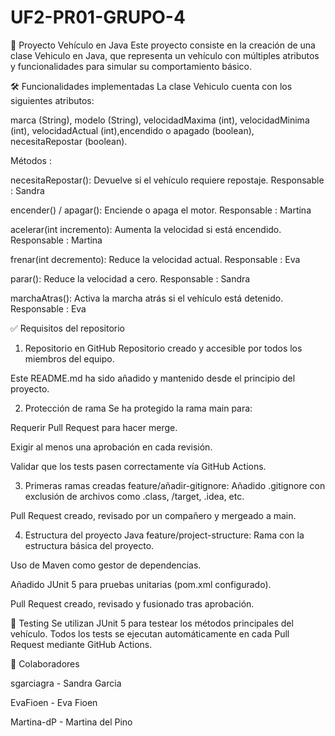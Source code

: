 # UF2-PR01-GRUPO-4

🚗 Proyecto Vehículo en Java
Este proyecto consiste en la creación de una clase Vehiculo en Java, que representa un vehículo con múltiples atributos y funcionalidades para simular su comportamiento básico.

🛠️ Funcionalidades implementadas
La clase Vehiculo cuenta con los siguientes atributos:

marca (String), modelo (String), velocidadMaxima (int), velocidadMinima (int), velocidadActual (int),encendido o apagado (boolean), necesitaRepostar (boolean).

Métodos :

necesitaRepostar(): Devuelve si el vehículo requiere repostaje.  Responsable : Sandra 

encender() / apagar(): Enciende o apaga el motor. Responsable : Martina  

acelerar(int incremento): Aumenta la velocidad si está encendido.  Responsable : Martina 

frenar(int decremento): Reduce la velocidad actual.  Responsable : Eva 

parar(): Reduce la velocidad a cero.  Responsable : Sandra 

marchaAtras(): Activa la marcha atrás si el vehículo está detenido.  Responsable : Eva 

✅ Requisitos del repositorio
1. Repositorio en GitHub
Repositorio creado y accesible por todos los miembros del equipo.

Este README.md ha sido añadido y mantenido desde el principio del proyecto.

2. Protección de rama
Se ha protegido la rama main para:

Requerir Pull Request para hacer merge.

Exigir al menos una aprobación en cada revisión.

Validar que los tests pasen correctamente vía GitHub Actions.

3. Primeras ramas creadas
feature/añadir-gitignore: Añadido .gitignore con exclusión de archivos como .class, /target, .idea, etc.

Pull Request creado, revisado por un compañero y mergeado a main.

4. Estructura del proyecto Java
feature/project-structure: Rama con la estructura básica del proyecto.

Uso de Maven como gestor de dependencias.

Añadido JUnit 5 para pruebas unitarias (pom.xml configurado).

Pull Request creado, revisado y fusionado tras aprobación.

🧪 Testing
Se utilizan JUnit 5 para testear los métodos principales del vehículo. Todos los tests se ejecutan automáticamente en cada Pull Request mediante GitHub Actions.

👥 Colaboradores

sgarciagra - Sandra Garcia

EvaFioen - Eva Fioen

Martina-dP - Martina del Pino
